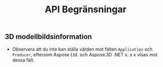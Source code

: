 ﻿---
title: API Begränsningar
type: docs
weight: 160
url: /sv/python-net/api-limitations/
description: Observera att du inte kan sätta värden mot ansöknings- och producentfälten, eftersom Aspose Ltd. och Aspose.3D .NET x. x x visas mot dessa fält.
---
## **3D modellbildsinformation**
- Observera att du inte kan ställa värden mot fälten `Application` och `Producer`, eftersom Aspose Ltd. och Aspose.3D .NET x. x x visas mot dessa fält.
